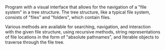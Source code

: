 Program with a visual interface that allows for the navigation of a "file system" in a tree structure.
The tree structure, like a typical file system, consists of "files" and "folders", which contain files.

Various methods are available for searching, navigation, and interaction with the given file structure,
using recursive methods, string representations of file locations in the form of "absolute pathnames", and Iterable
objects to traverse through the file tree.
